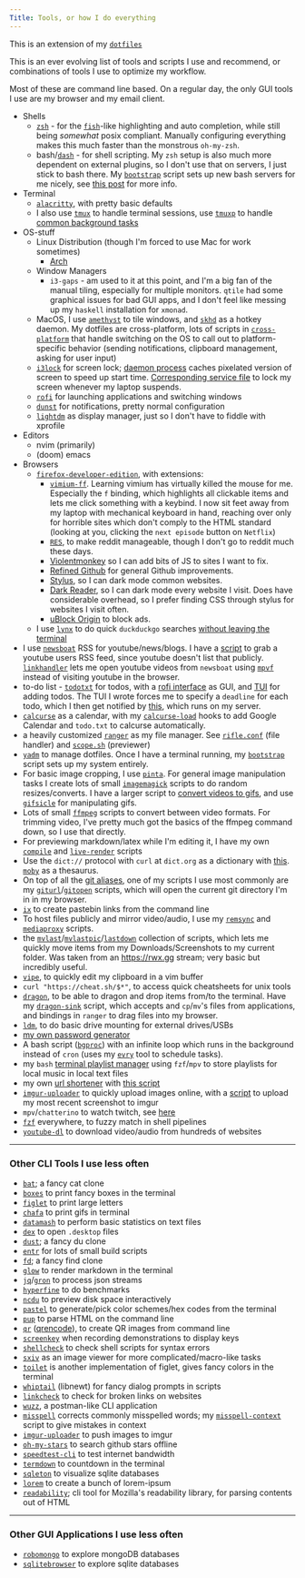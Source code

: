 ```yaml
---
Title: Tools, or how I do everything
---
```


This is an extension of my [`dotfiles`](https://github.com/seanbreckenridge/dotfiles)

This is an ever evolving list of tools and scripts I use and recommend, or combinations of tools I use to optimize my workflow.

Most of these are command line based. On a regular day, the only GUI tools I use are my browser and my email client.

- Shells
  - [`zsh`](http://zsh.sourceforge.net/) - for the [`fish`](https://fishshell.com/)-like highlighting and auto completion, while still being _somewhat_ posix compliant. Manually configuring everything makes this much faster than the monstrous `oh-my-zsh`.
  - bash/[`dash`](https://wiki.archlinux.org/index.php/Dash) - for shell scripting. My `zsh` setup is also much more dependent on external plugins, so I don't use that on servers, I just stick to bash there. My [`bootstrap`](https://github.com/seanbreckenridge/bootstrap/) script sets up new bash servers for me nicely, see [this post](/post/server_setup) for more info.
- Terminal
  - [`alacritty`](https://github.com/alacritty/alacritty), with pretty basic defaults
  - I also use [`tmux`](https://github.com/tmux/tmux) to handle terminal sessions, use [`tmuxp`](https://github.com/tmux-python/tmuxp/) to handle [common background tasks](https://sean.fish/d/config.yaml?dark)
- OS-stuff
  - Linux Distribution (though I'm forced to use Mac for work sometimes)
    - [Arch](https://wiki.archlinux.org/index.php/)
  - Window Managers
    - `i3-gaps` - am used to it at this point, and I'm a big fan of the manual tiling, especially for multiple monitors. `qtile` had some graphical issues for bad GUI apps, and I don't feel like messing up my `haskell` installation for `xmonad`.
  - MacOS, I use [`amethyst`](https://github.com/ianyh/Amethyst) to tile windows, and [`skhd`](https://github.com/koekeishiya/skhd) as a hotkey daemon. My dotfiles are cross-platform, lots of scripts in [`cross-platform`](https://github.com/seanbreckenridge/dotfiles/tree/master/.local/scripts/cross-platform) that handle switching on the OS to call out to platform-specific behavior (sending notifications, clipboard management, asking for user input)
  - [`i3lock`](https://i3wm.org/i3lock/) for screen lock; [daemon process](https://sean.fish/d/lock-screen?dark) caches pixelated version of screen to speed up start time. [Corresponding service file](https://sean.fish/d/lockscreen@.service?dark) to lock my screen whenever my laptop suspends.
  - [`rofi`](https://github.com/davatorium/rofi) for launching applications and switching windows
  - [`dunst`](https://dunst-project.org/) for notifications, pretty normal configuration
  - [`lightdm`](https://wiki.archlinux.org/index.php/LightDM) as display manager, just so I don't have to fiddle with xprofile
- Editors
  - nvim (primarily)
  - (doom) emacs
- Browsers
  - [`firefox-developer-edition`](https://www.mozilla.org/en-US/firefox/developer/), with extensions:
    - [`vimium-ff`](https://addons.mozilla.org/en-US/firefox/addon/vimium-ff/). Learning vimium has virtually killed the mouse for me. Especially the `f` binding, which highlights all clickable items and lets me click something with a keybind. I now sit feet away from my laptop with mechanical keyboard in hand, reaching over only for horrible sites which don't comply to the HTML standard (looking at you, clicking the `next episode` button on `Netflix`)
    - [`RES`](https://addons.mozilla.org/en-US/firefox/addon/reddit-enhancement-suite/), to make reddit manageable, though I don't go to reddit much these days.
    - [Violentmonkey](https://addons.mozilla.org/en-US/firefox/addon/violentmonkey/) so I can add bits of JS to sites I want to fix.
    - [Refined Github](https://addons.mozilla.org/en-US/firefox/addon/refined-github-/) for general Github improvements.
    - [Stylus](https://addons.mozilla.org/en-US/firefox/addon/styl-us/), so I can dark mode common websites.
    - [Dark Reader](https://addons.mozilla.org/en-US/firefox/addon/darkreader), so I can dark mode every website I visit. Does have considerable overhead, so I prefer finding CSS through stylus for websites I visit often.
    - [uBlock Origin](https://addons.mozilla.org/en-US/firefox/addon/ublock-origin/) to block ads.
  - I use [`lynx`](https://www.lynxproject.org/) to do quick `duckduckgo` searches [without leaving the terminal](https://sean.fish/d/duck?dark)
- I use [`newsboat`](https://newsboat.org/) RSS for youtube/news/blogs. I have a [script](https://sean.fish/d/youtube-user-id?dark) to grab a youtube users RSS feed, since youtube doesn't list that publicly. [`linkhandler`](https://sean.fish/d/linkhandler?dark) lets me open youtube videos from `newsboat` using [`mpvf`](https://github.com/seanbreckenridge/mpvf/) instead of visiting youtube in the browser.
- to-do list - [`todotxt`](http://todotxt.org/) for todos, with a [rofi interface](https://sean.fish/d/todo-prompt?dark) as GUI, and [TUI](https://gitlab.com/seanbreckenridge/full_todotxt) for adding todos. The TUI I wrote forces me to specify a `deadline` for each todo, which I then get notified by [this](https://github.com/seanbreckenridge/todotxt_deadline_notify), which runs on my server.
- [`calcurse`](https://github.com/lfos/calcurse) as a calendar, with my [`calcurse-load`](https://github.com/seanbreckenridge/calcurse-load) hooks to add Google Calendar and `todo.txt` to calcurse automatically.
- a heavily customized [`ranger`](https://github.com/ranger/ranger) as my file manager. See [`rifle.conf`](https://sean.fish/d/rifle.conf?dark) (file handler) and [`scope.sh`](https://sean.fish/d/scope.sh?dark) (previewer)
- [`yadm`](https://yadm.io) to manage dotfiles. Once I have a terminal running, my [`bootstrap`](https://sean.fish/d/bootstrap?dark) script sets up my system entirely.
- For basic image cropping, I use [`pinta`](https://www.pinta-project.com/). For general image manipulation tasks I create lots of small [`imagemagick`](https://imagemagick.org/index.php) scripts to do random resizes/converts. I have a larger script to [convert videos to gifs](https://sean.fish/d/gifme?dark), and use [`gifsicle`](https://github.com/kohler/gifsicle) for manipulating gifs.
- Lots of small [`ffmpeg`](https://ffmpeg.org/) scripts to convert between video formats. For trimming video, I've pretty much got the basics of the ffmpeg command down, so I use that directly.
- For previewing markdown/latex while I'm editing it, I have my own [`compile`](https://sean.fish/d/compile?dark) and [`live-render`](https://sean.fish/d/live-render?dark) scripts
- Use the `dict://` protocol with `curl` at `dict.org` as a dictionary with [this](https://sean.fish/d/dict?dark). [`moby`](https://github.com/words/moby) as a thesaurus.
- On top of all the [git aliases](https://sean.fish/d/git_aliases?dark), one of my scripts I use most commonly are my [`giturl`](https://sean.fish/d/giturl?dark)/[`gitopen`](https://sean.fish/d/gitopen?dark) scripts, which will open the current git directory I'm in in my browser.
- [`ix`](https://sean.fish/d/ix?dark) to create pastebin links from the command line
- To host files publicly and mirror video/audio, I use my [`remsync`](https://github.com/seanbreckenridge/vps/blob/master/remsync) and [`mediaproxy`](https://github.com/seanbreckenridge/vps/blob/master/mediaproxy) scripts.
- the [`mvlast`](https://sean.fish/d/mvlast?dark)/[`mvlastpic`](https://sean.fish/d/mvlastpic?dark)/[`lastdown`](https://sean.fish/d/lastdown?dark) collection of scripts, which lets me quickly move items from my Downloads/Screenshots to my current folder. Was taken from an <https://rwx.gg> stream; very basic but incredibly useful.
- [`vipe`](https://linux.die.net/man/1/vipe), to quickly edit my clipboard in a vim buffer
- `curl "https://cheat.sh/$*"`, to access quick cheatsheets for unix tools
- [`dragon`](https://github.com/mwh/dragon), to be able to dragon and drop items from/to the terminal. Have my [`dragon-sink`](https://sean.fish/d/dragon-sink?dark) script, which accepts and `cp`/`mv`'s files from applications, and bindings in `ranger` to drag files into my browser.
- [`ldm`](https://github.com/LemonBoy/ldm), to do basic drive mounting for external drives/USBs
- [my own password generator](https://github.com/seanbreckenridge/genpasswd)
- A bash script ([`bgproc`](https://github.com/seanbreckenridge/bgproc)) with an infinite loop which runs in the background instead of `cron` (uses my [`evry`](https://github.com/seanbreckenridge/evry) tool to schedule tasks).
- my `bash` [terminal playlist manager](https://github.com/seanbreckenridge/plaintext-playlist) using `fzf`/`mpv` to store playlists for local music in local text files
- my own [url shortener](https://github.com/seanbreckenridge/no-db-static-shorturl/) with [this script](https://github.com/seanbreckenridge/vps/blob/master/shorten)
- [`imgur-uploader`](https://pypi.org/project/imgur-uploader/) to quickly upload images online, with a [script](https://sean.fish/d/screenshot-to-imgur?dark) to upload my most recent screenshot to imgur
- `mpv`/`chatterino` to watch twitch, see [here](/post/how_i/watch_twitch/)
- [`fzf`](https://github.com/junegunn/fzf) everywhere, to fuzzy match in shell pipelines
- [`youtube-dl`](https://youtube-dl.org/) to download video/audio from hundreds of websites

---

### Other CLI Tools I use less often

- [`bat`](https://github.com/sharkdp/bat); a fancy cat clone
- [`boxes`](https://boxes.thomasjensen.com/) to print fancy boxes in the terminal
- [`figlet`](http://www.figlet.org/) to print large letters
- [`chafa`](https://github.com/hpjansson/chafa/) to print gifs in terminal
- [`datamash`](https://www.gnu.org/software/datamash/) to perform basic statistics on text files
- [`dex`](https://github.com/jceb/dex) to open `.desktop` files
- [`dust`](https://github.com/bootandy/dust); a fancy du clone
- [`entr`](https://eradman.com/entrproject/) for lots of small build scripts
- [`fd`](https://github.com/sharkdp/fd); a fancy find clone
- [`glow`](https://github.com/charmbracelet/glow) to render markdown in the terminal
- [`jq`](https://stedolan.github.io/jq/)/[`gron`](https://github.com/tomnomnom/gron) to process json streams
- [`hyperfine`](https://github.com/sharkdp/hyperfine) to do benchmarks
- [`ncdu`](https://dev.yorhel.nl/ncdu) to preview disk space interactively
- [`pastel`](https://github.com/sharkdp/pastel) to generate/pick color schemes/hex codes from the terminal
- [`pup`](https://github.com/ericchiang/pup) to parse HTML on the command line
- [`qr`](https://sean.fish/d/qr?dark) ([qrencode](https://fukuchi.org/works/qrencode/)), to create QR images from command line
- [`screenkey`](https://gitlab.com/screenkey/screenkey) when recording demonstrations to display keys
- [`shellcheck`](https://shellcheck.net) to check shell scripts for syntax errors
- [`sxiv`](https://github.com/muennich/sxiv) as an image viewer for more complicated/macro-like tasks
- [`toilet`](https://github.com/cacalabs/toilet) is another implementation of figlet, gives fancy colors in the terminal
- [`whiptail`](https://en.wikibooks.org/wiki/Bash_Shell_Scripting/Whiptail) (libnewt) for fancy dialog prompts in scripts
- [`linkcheck`](https://github.com/filiph/linkcheck) to check for broken links on websites
- [`wuzz`](https://github.com/asciimoo/wuzz), a postman-like CLI application
- [`misspell`](https://github.com/client9/misspell) corrects commonly misspelled words; my [`misspell-context`](https://sean.fish/d/misspell-context?dark) script to give mistakes in context
- [`imgur-uploader`](https://pypi.org/project/imgur-uploader/) to push images to imgur
- [`oh-my-stars`](https://github.com/wolfg1969/oh-my-stars) to search github stars offline
- [`speedtest-cli`](https://pypi.org/project/speedtest-cli/) to test internet bandwidth
- [`termdown`](https://github.com/trehn/termdown) to countdown in the terminal
- [`sqleton`](https://github.com/inukshuk/sqleton) to visualize sqlite databases
- [`lorem`](https://github.com/jamen/lorem) to create a bunch of lorem-ipsum
- [`readability`](https://gitlab.com/gardenappl/readability-cli); cli tool for Mozilla's readability library, for parsing contents out of HTML

---

### Other GUI Applications I use less often

- [`robomongo`](https://robomongo.org/) to explore mongoDB databases
- [`sqlitebrowser`](https://sqlitebrowser.org/) to explore sqlite databases

